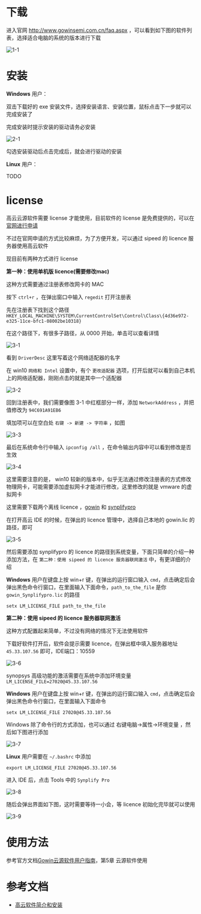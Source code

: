 # 下载

进入官网 http://www.gowinsemi.com.cn/faq.aspx ，可以看到如下图的软件列表，选择适合电脑的系统的版本进行下载

![1-1](./../../assets/gowin_down.png)

# 安装

**Windows** 用户：

双击下载好的 exe 安装文件，选择安装语言、安装位置，鼠标点击下一步就可以完成安装了

完成安装时提示安装的驱动请务必安装

![2-1](../../assets/gowin_install.png)

勾选安装驱动后点击完成后，就会进行驱动的安装

**Linux** 用户：

TODO

# license

高云云源软件需要 license 才能使用，目前软件的 license 是免费提供的，可以在[官网进行申请](http://www.gowinsemi.com.cn/faq_view.aspx)

不过在官网申请的方式比较麻烦，为了方便开发，可以通过 sipeed 的 licence 服务器使用高云软件

现目前有两种方式进行 license

**第一种：使用单机版 licence(需要修改mac)**

这种方式需要通过注册表修改网卡的 MAC

按下 `ctrl+r` ，在弹出窗口中输入 `regedit` 打开注册表

先在注册表下找到这个路径 `HKEY_LOCAL_MACHINE\SYSTEM\CurrentControlSet\Control\Class\{4d36e972-e325-11ce-bfc1-08002be10318}`

在这个路径下，有很多子路径，从 0000 开始，单击可以查看详情

![3-1](../../assets/lic_file_1.png)

看到 `DriverDesc` 这里写着这个网络适配器的名字

在 win10 `网络和 Intel` 设置中，有个 `更改适配器` 选项，打开后就可以看到自己本机上的网络适配器，刚刚点击的就是其中一个适配器

![3-2](../../assets/lic_file_2.png)

回到注册表中，我们需要像图 3-1 中红框部分一样，添加 `NetworkAddress` ，并把值修改为 `94C691A91EB6`

填加项可以在空白处 `右键 -> 新建 -> 字符串` ，如图

![3-3](../../assets/lic_file_3.png)

最后在系统命令行中输入 `ipconfig /all` ，在命令输出内容中可以看到修改是否生效

![3-4](../../assets/lic_file_4.png)

这里需要注意的是， win10 较新的版本中，似乎无法通过修改注册表的方式修改物理网卡，可能需要添加虚拟网卡才能进行修改，这里修改的就是 vmware 的虚拟网卡

这里需要下载两个离线 licence ，[gowin](../../assets/files/gowin.lic) 和 [synplifypro](../../assets/files/gowin_Synplifypro.lic)

在打开高云 IDE 的时候，在弹出的 licence 管理中，选择自己本地的 gowin.lic 的路径，即可

![3-5](../../assets/lic_file_5.png)

然后需要添加 synplifypro 的 licence 的路径到系统变量，下面只简单的介绍一种添加方法，在 `第二种：使用 sipeed 的 licence 服务器联网激活` 中，有更详细的介绍

**Windows** 用户在键盘上按 win+r 键，在弹出的运行窗口输入 `cmd`，点击确定后会弹出黑色命令行窗口，在里面输入下面命令，`path_to_the_file` 是你 `gowin_Synplifypro.lic` 的路径

```
setx LM_LICENSE_FILE path_to_the_file
```

**第二种：使用 sipeed 的 licence 服务器联网激活**

这种方式配置起来简单，不过没有网络的情况下无法使用软件

下载好软件打开后，软件会提示需要 licence，在弹出框中填入服务器地址 `45.33.107.56` 即可，IDE端口：10559

![3-6](../../assets/lic_remote_1.png)

synopsys 高级功能的激活需要在系统中添加环境变量 `LM_LICENSE_FILE=27020@45.33.107.56`

**Windows** 用户在键盘上按 win+r 键，在弹出的运行窗口输入 `cmd`，点击确定后会弹出黑色命令行窗口，在里面输入下面命令

```
setx LM_LICENSE_FILE 27020@45.33.107.56
```

Windows 除了命令行的方式添加，也可以通过 右键电脑->属性->环境变量 ，然后如下图进行添加

![3-7](../../assets/lic_remote_2.png)

**Linux** 用户需要在 `~/.bashrc` 中添加

```
export LM_LICENSE_FILE 27020@45.33.107.56
```

进入 IDE 后，点击 Tools 中的 `Synplify Pro`

![3-8](../../assets/lic_remote_3.png)

随后会弹出界面如下图，这时需要等待一小会，等 licence 初始化完毕就可以使用

![3-9](../../assets/lic_remote_4.png)

# 使用方法

参考官方文档[Gowin云源软件用户指南](http://cdn.gowinsemi.com.cn/SUG100-1.8_Gowin%E4%BA%91%E6%BA%90%E8%BD%AF%E4%BB%B6%E7%94%A8%E6%88%B7%E6%8C%87%E5%8D%97.pdf)，第5章 云源软件使用

# 参考文档

+ [高云软件简介和安装](http://cdn.gowinsemi.com.cn/%E9%AB%98%E4%BA%91%E8%BD%AF%E4%BB%B6%E7%AE%80%E4%BB%8B%E5%92%8C%E5%AE%89%E8%A3%85.pdf)

